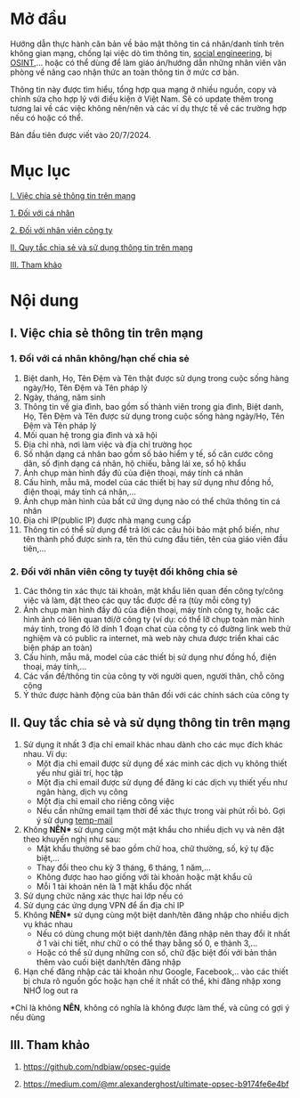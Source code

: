 # Mở đầu

Hướng dẫn thực hành căn bản về bảo mật thông tin cá nhân/danh tính trên không gian mạng, chống lại việc dò tìm thông tin, [social engineering](https://cystack.net/blog/social-engineering), bị [OSINT](https://whitehat.vn/threads/lieu-ban-da-biet-tat-tan-tat-ve-osint.15832/),… hoặc có thể dùng để làm giáo án/hướng dẫn những nhân viên văn phòng về nâng cao nhận thức an toàn thông tin ở mức cơ bản.

Thông tin này được tìm hiểu, tổng hợp qua mạng ở nhiều nguồn, copy và chỉnh sửa cho hợp lý với điều kiện ở Việt Nam. Sẽ có update thêm trong tương lai về các việc không nên/nên và các ví dụ thực tế về các trường hợp nếu có hoặc có thể.

Bản đầu tiên được viết vào 20/7/2024.

# Mục lục

[I. Việc chia sẻ thông tin trên mạng](#viecchiasethongtintrenmang)

[1. Đối với cá nhân](#doivoicanhan)

[2. Đối với nhân viên công ty](#doivoinhanviencongty)

[II. Quy tắc chia sẻ và sử dụng thông tin trên mạng](#quytacchiasevasudungthongtintrenmang)

[III. Tham khảo](#thamkhao)

# Nội dung

<a name="viecchiasethongtintrenmang"></a>
## I. Việc chia sẻ thông tin trên mạng

<a name="doivoicanhan"></a>
### 1. Đối với cá nhân không/hạn chế chia sẻ

1.  Biệt danh, Họ, Tên Đệm và Tên thật được sử dụng trong cuộc sống hàng ngày/Họ, Tên Đệm và Tên pháp lý
2.  Ngày, tháng, năm sinh
3.  Thông tin về gia đình, bao gồm số thành viên trong gia đình, Biệt danh, Họ, Tên Đệm và Tên được sử dụng trong cuộc sống hàng ngày/Họ, Tên Đệm và Tên pháp lý
4.  Mối quan hệ trong gia đình và xã hội
5.  Địa chỉ nhà, nơi làm việc và địa chỉ trường học
6.  Số nhận dạng cá nhân bao gồm số bảo hiểm y tế, số căn cước công dân, số định dạng cá nhân, hộ chiếu, bằng lái xe, sổ hộ khẩu
7.  Ảnh chụp màn hình đầy đủ của điện thoại, máy tính cá nhân
8.  Cấu hình, mẫu mã, model của các thiết bị hay sử dụng như đồng hồ, điện thoại, máy tính cá nhân,…
9.  Ảnh chụp màn hình của bất cứ ứng dụng nào có thể chứa thông tin cá nhân
10. Địa chỉ IP(public IP) được nhà mạng cung cấp
11. Thông tin có thể sử dụng để trả lời các câu hỏi bảo mật phổ biến, như tên thành phố được sinh ra, tên thú cưng đầu tiên, tên của giáo viên đầu tiên,…

<a name="doivoinhanviencongty"></a>
### 2. Đối với nhân viên công ty tuyệt đối không chia sẻ

1.  Các thông tin xác thực tài khoản, mật khẩu liên quan đến công ty/công việc và làm, đặt theo các quy tắc được đề ra (tùy mỗi công ty)
2.  Ảnh chụp màn hình đầy đủ của điện thoại, máy tính công ty, hoặc các hình ảnh có liên quan tới/ở công ty (ví dụ: có thể lỡ chụp toàn màn hình máy tính, trong đó lỡ dính 1 đoạn chat của công ty có đường link web thử nghiệm và có public ra internet, mà web này chưa được triển khai các biện pháp an toàn)
3.  Cấu hình, mẫu mã, model của các thiết bị sử dụng như đồng hồ, điện thoại, máy tính,…
4.  Các vấn đề/thông tin của công ty vời người quen, người thân, chỗ công cộng
5.  Ý thức được hành động của bản thân đối với các chính sách của công ty

<a name="quytacchiasevasudungthongtintrenmang"></a>
## II. Quy tắc chia sẻ và sử dụng thông tin trên mạng

1.  Sử dụng ít nhất 3 địa chỉ email khác nhau dành cho các mục đích khác nhau. Ví dụ:
      -   Một địa chỉ email được sử dụng để xác minh các dịch vụ không thiết yếu như giải trí, học tập
      -   Một địa chỉ email được sử dụng để đăng kí các dịch vụ thiết yếu như ngân hàng, dịch vụ công
      -   Một địa chỉ email cho riêng công việc
      -   Nếu cần những email tạm thời để xác thực trong vài phút rồi bỏ. Gợi ý sử dụng [temp-mail](https://temp-mail.org/en/)
2.  Không **NÊN\*** sử dụng cùng một mật khẩu cho nhiều dịch vụ và nên đặt theo khuyến nghị như sau:
      -   Mật khẩu thường sẽ bao gồm chữ hoa, chữ thường, số, ký tự đặc biệt,…
      -   Thay đổi theo chu kỳ 3 tháng, 6 tháng, 1 năm,…
      -   Không được hao hao giống với tài khoản hoặc mật khẩu cũ
      -   Mỗi 1 tài khoản nên là 1 mật khẩu độc nhất
3.  Sử dụng chức năng xác thực hai lớp nếu có
4.  Sử dụng các ứng dụng VPN để ẩn địa chỉ IP
5.  Không **NÊN\*** sử dụng cùng một biệt danh/tên đăng nhập cho nhiều dịch vụ khác nhau
      -   Nếu có dùng chung một biệt danh/tên đăng nhập nên thay đổi ít nhất ở 1 vài chi tiết, như chữ o có thể thay bằng số 0, e thành 3,…
      -   Hoặc có thể sử dụng những con số, chữ đặc biệt đối với bản thân thêm vào cuối biệt danh/tên đăng nhập
6.  Hạn chế đăng nhập các tài khoản như Google, Facebook,.. vào các thiết bị chưa rõ nguồn gốc hoặc hạn chế ít nhất có thể, khi đăng nhập xong NHỚ log out ra

\*Chỉ là không **NÊN**, không có nghĩa là không được làm thế, và cũng có gợi ý nếu dùng

<a name="thamkhao"></a>
## III. Tham khảo

1. https://github.com/ndbiaw/opsec-guide

2. https://medium.com/@mr.alexanderghost/ultimate-opsec-b9174fe6e4bf
